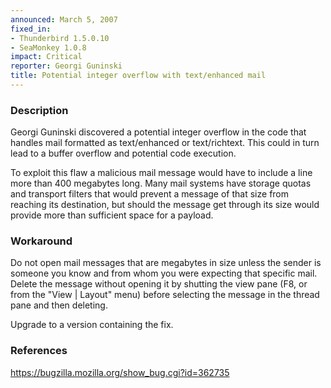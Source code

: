 ```yaml
---
announced: March 5, 2007
fixed_in:
- Thunderbird 1.5.0.10
- SeaMonkey 1.0.8
impact: Critical
reporter: Georgi Guninski
title: Potential integer overflow with text/enhanced mail
---
```


<h3>Description</h3>

<p>Georgi Guninski discovered a potential integer overflow in the code
that handles mail formatted as text/enhanced or text/richtext. This
could in turn lead to a buffer overflow and potential code execution.</p>

<p>To exploit this flaw a malicious mail message would have to include
a line more than 400 megabytes long. Many mail systems have storage
quotas and transport filters that would prevent a message of that size
from reaching its destination, but should the message get through
its size would provide more than sufficient space for a payload.</p>

<h3>Workaround</h3>

<p>Do not open mail messages that are megabytes in size unless the sender
is someone you know and from whom you were expecting that specific mail.
Delete the message without opening it by shutting the view pane (F8, or
from the "View | Layout" menu) before selecting the message in the thread
pane and then deleting.</p>

<p>Upgrade to a version containing the fix.</p>

<h3>References</h3>

<p><a href="https://bugzilla.mozilla.org/show_bug.cgi?id=362735">
https://bugzilla.mozilla.org/show_bug.cgi?id=362735</a></p>



